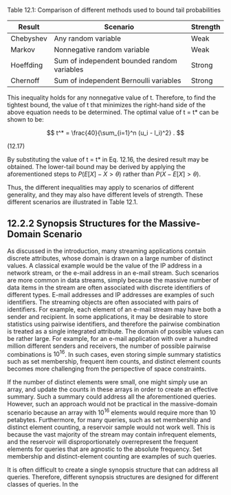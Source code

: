 
Table 12.1: Comparison of different methods used to bound tail probabilities

| Result       | Scenario                                    | Strength |
|--------------|---------------------------------------------|----------|
| Chebyshev    | Any random variable                         | Weak     |
| Markov       | Nonnegative random variable                 | Weak     |
| Hoeffding    | Sum of independent bounded random variables | Strong   |
| Chernoff     | Sum of independent Bernoulli variables      | Strong   |

This inequality holds for any nonnegative value of t. Therefore, to find the tightest bound, the value of t that minimizes the right-hand side of the above equation needs to be determined. The optimal value of t = t* can be shown to be:

$$
t^* = \frac{40}{\sum_{i=1}^n (u_i - l_i)^2} .
$$

(12.17)

By substituting the value of t = t* in Eq. 12.16, the desired result may be obtained. The lower-tail bound may be derived by applying the aforementioned steps to $P(E[X] - X > \theta)$ rather than $P(X - E[X] > \theta)$. 

Thus, the different inequalities may apply to scenarios of different generality, and they may also have different levels of strength. These different scenarios are illustrated in Table 12.1.

## 12.2.2 Synopsis Structures for the Massive-Domain Scenario

As discussed in the introduction, many streaming applications contain discrete attributes, whose domain is drawn on a large number of distinct values. A classical example would be the value of the IP address in a network stream, or the e-mail address in an e-mail stream. Such scenarios are more common in data streams, simply because the massive number of data items in the stream are often associated with discrete identifiers of different types. E-mail addresses and IP addresses are examples of such identifiers. The streaming objects are often associated with pairs of identifiers. For example, each element of an e-mail stream may have both a sender and recipient. In some applications, it may be desirable to store statistics using pairwise identifiers, and therefore the pairwise combination is treated as a single integrated attribute. The domain of possible values can be rather large. For example, for an e-mail application with over a hundred million different senders and receivers, the number of possible pairwise combinations is $10^{16}$. In such cases, even storing simple summary statistics such as set membership, frequent item counts, and distinct element counts becomes more challenging from the perspective of space constraints.

If the number of distinct elements were small, one might simply use an array, and update the counts in these arrays in order to create an effective summary. Such a summary could address all the aforementioned queries. However, such an approach would not be practical in the massive-domain scenario because an array with $10^{16}$ elements would require more than 10 petabytes. Furthermore, for many queries, such as set membership and distinct element counting, a reservoir sample would not work well. This is because the vast majority of the stream may contain infrequent elements, and the reservoir will disproportionately overrepresent the frequent elements for queries that are agnostic to the absolute frequency. Set membership and distinct-element counting are examples of such queries.

It is often difficult to create a single synopsis structure that can address all queries. Therefore, different synopsis structures are designed for different classes of queries. In the
